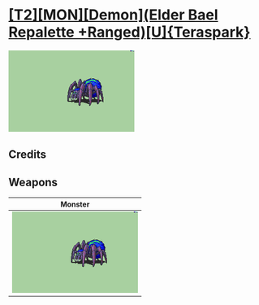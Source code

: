 # [\[T2\]\[MON\]\[Demon\]\(Elder Bael Repalette +Ranged\)\[U\]{Teraspark}](./)

<img src="./8.%20Monster/Monster_000.png" alt="[T2][MON][Demon](Elder Bael Repalette +Ranged)[U]{Teraspark} standing" />

## Credits



## Weapons


|Monster |
|  :---: |
| <img alt="Monster animation" src="./8.%20Monster/Monster.gif" /> |
